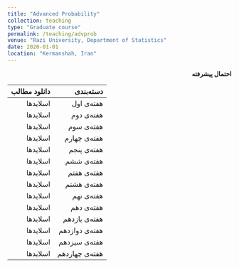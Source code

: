```yaml
---
title: "Advanced Probability"
collection: teaching
type: "Graduate course"
permalink: /teaching/advprob
venue: "Razi University, Department of Statistics"
date: 2020-01-01
location: "Kermanshah, Iran"
---
```


<p dir='rtl' align='right'><b>
  احتمال پیشرفته
</b></p>



| دانلود مطالب | دسته‌بندی |
|---:|---:|
| اسلایدها | هفته‌ی اول |
| اسلایدها | هفته‌ی دوم |
| اسلایدها | هفته‌ی سوم |
| اسلایدها | هفته‌ی چهارم |
| اسلایدها | هفته‌ی پنجم |
| اسلایدها | هفته‌ی ششم |
| اسلایدها | هفته‌ی هفتم |
| اسلایدها | هفته‌ی هشتم |
| اسلایدها | هفته‌ی نهم |
| اسلایدها | هفته‌ی دهم |
| اسلایدها | هفته‌ی یازدهم |
| اسلایدها | هفته‌ی دوازدهم |
| اسلایدها | هفته‌ی سیزدهم |
| اسلایدها | هفته‌ی چهاردهم |


